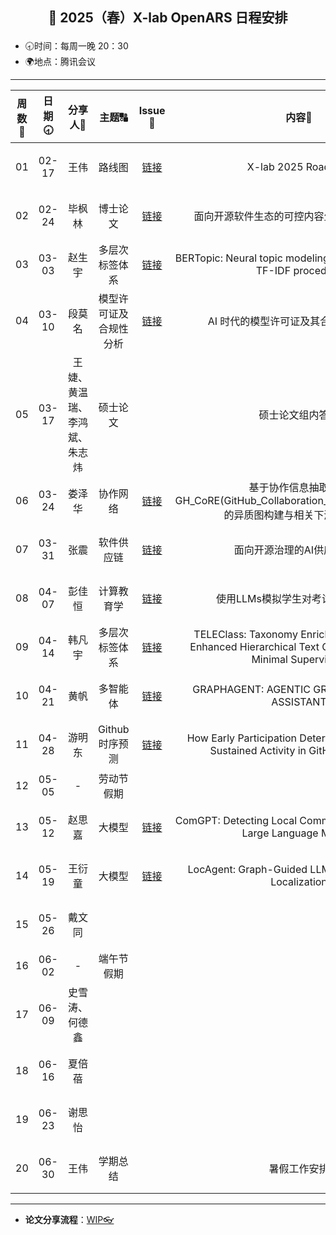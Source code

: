 ## <p align="center">🌷 2025（春）X-lab OpenARS 日程安排 </p>

- 🕣时间：每周一晚 20：30
- 🌍地点：腾讯会议


****


| 周数📆 | 日期🕣 | 分享人🙋 | 主题🔠 | Issue📌 | 内容📒 | 主持💂‍♂️ | 视频🎥 |
| :----: | :----: | :----: | :----: |:----:| :----: | :----------: | :--------: |
|  01   | 02-17 | 王伟 | 路线图 | [链接](https://github.com/X-lab2017/open-wonderland/issues/452) | X-lab 2025 Roadmap | 韩凡宇 | [链接](https://www.bilibili.com/video/BV1DRApeLEJv/) |
|  02   | 02-24 | 毕枫林 | 博士论文 | [链接](https://github.com/X-lab2017/open-research/issues/328) | 面向开源软件生态的可控内容生成关键技术研究 | 韩凡宇 | [链接](https://www.bilibili.com/video/BV1nJ9wYjEW7/) |
|  03   | 03-03 | 赵生宇 | 多层次标签体系 | [链接](https://github.com/X-lab2017/open-research/issues/329) | BERTopic: Neural topic modeling with a class-based TF-IDF procedure | 韩凡宇 | [链接](https://www.bilibili.com/video/BV1Xc9BYNEk6/) |
|  04   | 03-10 | 段莫名 | 模型许可证及合规性分析 | [链接](https://github.com/X-lab2017/open-research/issues/331) | AI 时代的模型许可证及其合规性分析工具 | 韩凡宇 | [链接](https://www.bilibili.com/video/BV1AERHYkELX/) |
|  05   | 03-17 | 王婕、黄温瑞、李鸿斌、朱志炜 | 硕士论文 | | 硕士论文组内答辩 | 韩凡宇 | [链接](https://www.bilibili.com/video/BV1eeo1YiEoC/) |
|  06   | 03-24 | 娄泽华 | 协作网络 | [链接](https://github.com/X-lab2017/open-research/issues/309) | 基于协作信息抽取工具GH_CoRE(GitHub_Collaboration_Relation_Extraction)的异质图构建与相关下游任务讨论 | 毕枫林 |  |
|  07   | 03-31 | 张震 | 软件供应链 | [链接](https://github.com/X-lab2017/open-research/issues/333)  | 面向开源治理的AI供应链设计 | 毕枫林 | [链接](https://www.bilibili.com/video/BV1PSZ4YqEdP/) |
|  08   | 04-07 | 彭佳恒 | 计算教育学 | [链接](https://github.com/X-lab2017/open-research/issues/334) | 使用LLMs模拟学生对考试问题的反应 | 毕枫林 | [链接](https://www.bilibili.com/video/BV1z9RmYCEy5/) |
|  09   | 04-14 | 韩凡宇 | 多层次标签体系 | [链接](https://github.com/X-lab2017/open-research/issues/330) | TELEClass: Taxonomy Enrichment and LLM-Enhanced Hierarchical Text Classification with Minimal Supervision | 毕枫林 | [链接](https://www.bilibili.com/video/BV1Bb5YzkEQ3/) |
|  10   | 04-21 | 黄帆 | 多智能体 | [链接](https://github.com/X-lab2017/open-research/issues/337) | GRAPHAGENT: AGENTIC GRAPH LANGUAGE ASSISTANT | 毕枫林 | [链接](https://www.bilibili.com/video/BV1m552z8EdA/) |
|  11   | 04-28 | 游明东 | Github时序预测 | [链接](https://github.com/X-lab2017/open-research/issues/338) | How Early Participation Determines Long-Term Sustained Activity in GitHub Projects? | 彭佳恒 | [链接](https://www.bilibili.com/video/BV1M2LUzgE3z/?spm_id_from=333.1387.homepage.video_card.click&vd_source=3a89b73a562a3d0164fc31f4e0b0204c) |
|  12   | 05-05 | - | 劳动节假期 | ||  |  |
|  13   | 05-12 | 赵思嘉 | 大模型 | [链接](https://github.com/X-lab2017/open-research/issues/339) | ComGPT: Detecting Local Community Structure with Large Language Models | 彭佳恒 | [链接](https://www.bilibili.com/video/BV1owjJz6Eih/?spm_id_from=333.1387.list.card_archive.click&vd_source=3a89b73a562a3d0164fc31f4e0b0204c) |
|  14   | 05-19 | 王衍童 | 大模型 | [链接](https://github.com/X-lab2017/open-research/issues/341) | LocAgent: Graph-Guided LLM Agents for Code Localization | 彭佳恒 | [链接](https://www.bilibili.com/video/BV17wjJzrEvw/?spm_id_from=333.1387.list.card_archive.click&vd_source=3a89b73a562a3d0164fc31f4e0b0204c) |
|  15   | 05-26 | 戴文同 | |  |  | 彭佳恒 |   |
|  16   | 06-02 | - | 端午节假期 |  |  |  |   |
|  17   | 06-09 | 史雪涛、何德鑫 |  |  | | 娄泽华 | |
|  18   | 06-16 | 夏倍蓓 | | |  | 娄泽华 | |
|  19   | 06-23 | 谢思怡 | |  |  | 娄泽华 | |
|  20   | 06-30 | 王伟 | 学期总结 | | 暑假工作安排  | 娄泽华 | |


****

* **论文分享流程**：[WIP👓](https://github.com/X-lab2017/open-research/tree/main/OpenReading)
